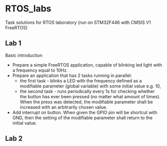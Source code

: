 # RTOS_labs
Task solutions for RTOS laboratory (run on STM32F446 with CMSIS V1 FreeRTOS)

## Lab 1
Basic introduction
+ Prepare a simple FreeRTOS application, capable of blinking led light with a frequency equal to 10Hz.
+ Prepare an application that has 2 tasks running in parallel:
  - the first task - blinks a LED with the frequency defined as a modifiable parameter (global variable) with some initial value e.g. 10,
  - the second task - runs periodically every 1s for checking whether the button has ever been pressed (no matter what amount of times). When the press was detected, the modifiable parameter shall be increased with an arbitrarily chosen value.
+ Add interrupt on button. When given the GPIO pin will be shortcut with GND, then the setting of the modifiable parameter shall return to the initial value.

## Lab 2
